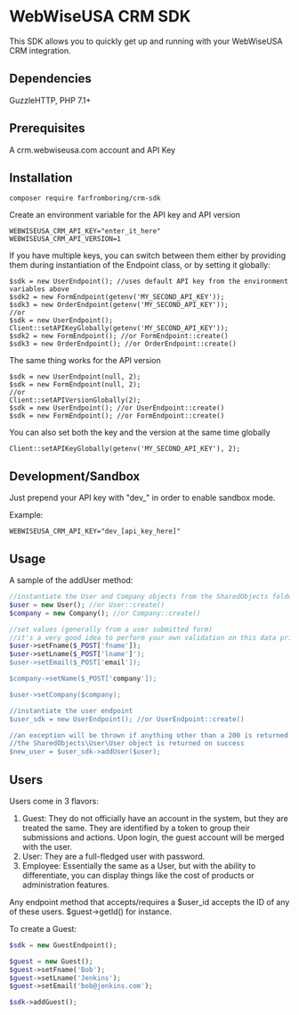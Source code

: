 # WebWiseUSA CRM SDK

This SDK allows you to quickly get up and running with your WebWiseUSA CRM integration.

## Dependencies

GuzzleHTTP, PHP 7.1+

## Prerequisites

A crm.webwiseusa.com account and API Key

## Installation

```
composer require farfromboring/crm-sdk
```

Create an environment variable for the API key and API version
```
WEBWISEUSA_CRM_API_KEY="enter_it_here"
WEBWISEUSA_CRM_API_VERSION=1
```

If you have multiple keys, you can switch between them either by providing them during instantiation of the Endpoint class, or by setting it globally:

```
$sdk = new UserEndpoint(); //uses default API key from the environment variables above
$sdk2 = new FormEndpoint(getenv('MY_SECOND_API_KEY'));
$sdk3 = new OrderEndpoint(getenv('MY_SECOND_API_KEY'));
//or
$sdk = new UserEndpoint();
Client::setAPIKeyGlobally(getenv('MY_SECOND_API_KEY'));
$sdk2 = new FormEndpoint(); //or FormEndpoint::create()
$sdk3 = new OrderEndpoint(); //or OrderEndpoint::create()
```

The same thing works for the API version
```
$sdk = new UserEndpoint(null, 2);
$sdk = new FormEndpoint(null, 2);
//or
Client::setAPIVersionGlobally(2);
$sdk = new UserEndpoint(); //or UserEndpoint::create()
$sdk = new FormEndpoint(); //or FormEndpoint::create()
```

You can also set both the key and the version at the same time globally
```
Client::setAPIKeyGlobally(getenv('MY_SECOND_API_KEY'), 2);
```

## Development/Sandbox

Just prepend your API key with "dev_" in order to enable sandbox mode.

Example:
```
WEBWISEUSA_CRM_API_KEY="dev_[api_key_here]"
```

## Usage

A sample of the addUser method:


```php
//instantiate the User and Company objects from the SharedObjects folder
$user = new User(); //or User::create()
$company = new Company(); //or Company::create()

//set values (generally from a user submitted form)
//it's a very good idea to perform your own validation on this data prior to setting it
$user->setFname($_POST['fname']);
$user->setLname($_POST['lname']');
$user->setEmail($_POST['email']);

$company->setName($_POST['company']);

$user->setCompany($company);

//instantiate the user endpoint 
$user_sdk = new UserEndpoint(); //or UserEndpoint::create()

//an exception will be thrown if anything other than a 200 is returned
//the SharedObjects\User\User object is returned on success
$new_user = $user_sdk->addUser($user);
```


## Users

Users come in 3 flavors: 
1) Guest: They do not officially have an account in the system, but they are treated the same. They are identified by a token to group their submissions and actions. Upon login, the guest account will be merged with the user.
2) User: They are a full-fledged user with password.
3) Employee: Essentially the same as a User, but with the ability to differentiate, you can display things like the cost of products or administration features.

Any endpoint method that accepts/requires a $user_id accepts the ID of any of these users. $guest->getId() for instance.

To create a Guest: 
```php
$sdk = new GuestEndpoint();

$guest = new Guest();
$guest->setFname('Bob');
$guest->setLname('Jenkins');
$guest->setEmail('bob@jenkins.com');

$sdk->addGuest();
```